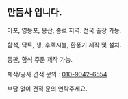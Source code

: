 ## 만듬사 입니다.

마포, 영등포, 용산, 종로 지역.
전국 출장 가능.

함석, 닥트, 챙, 후렉시블, 환풍기 제작 및 설치.

동판, 함석 주문 제작 가능.

제작/공사 견적 문의 : <a href="tel:01090426554">010-9042-6554</a>

부담 없이 견적 문의 연락주세요.
